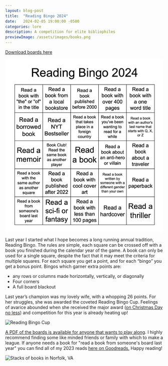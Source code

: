 ```yaml
---
layout: blog-post
title:  "Reading Bingo 2024"
date:   2024-02-05 19:00:00 -0500
categories: lore
description: A competition for elite bibliophiles
previewImage: /assets/images/books.png
---
```


[Download boards here](/assets/docs/reading-bingo-2024.pdf "Download boards here")

<div class="album-art">
    <img src="/assets/images/reading-bingo-2024.png" alt="Reading Bingo Board" />
</div>

Last year I started what I hope becomes a long running annual tradition, Reading Bingo. The rules are simple, each square can be crossed off with a book you finished during the calendar year of the game. A book can only be used for a single square, despite the fact that it may meet the criteria for multiple squares. For each square you get a point, and for each “bingo” you get a bonus point. Bingos which garner extra points are:
* any rows or columns made horizontally, vertically, or diagonally
* Four corners
* A full board blackout

Last year’s champion was my lovely wife, with a whopping 26 points. For her struggles, she was awarded the coveted Reading Bingo Cup. Feelings of avarice abounded when she received the major award ([on Christmas Day no less](https://www.youtube.com/watch?v=ZNyqYeIyOUc)) and competition for this year is already heating up!

<div class="album-art">
    <img src="/assets/images/rb-cup.png" alt="Reading Bingo Cup" />
</div>

[A PDF of the boards is available for anyone that wants to play along](/assets/docs/reading-bingo-2024.pdf "Download reading bingo boards"). I highly recommend finding some like minded friends or family with which to make a league. If anyone needs a book for "read a book from someone's board last year" you can find all of my 2023 reads [here on Goodreads.](https://www.goodreads.com/review/list/103225612?shelf=2023) Happy reading!

<div class="album-art">
    <img src="/assets/images/books-large.png" alt="Stacks of books in Norfolk, VA" />
</div>
